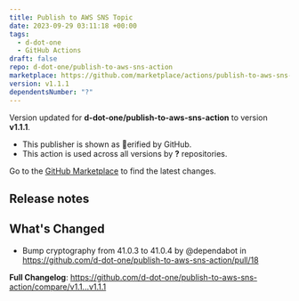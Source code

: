 ```yaml
---
title: Publish to AWS SNS Topic
date: 2023-09-29 03:11:18 +00:00
tags:
  - d-dot-one
  - GitHub Actions
draft: false
repo: d-dot-one/publish-to-aws-sns-action
marketplace: https://github.com/marketplace/actions/publish-to-aws-sns-topic
version: v1.1.1
dependentsNumber: "?"
---
```



Version updated for **d-dot-one/publish-to-aws-sns-action** to version **v1.1.1**.
- This publisher is shown as erified by GitHub.
- This action is used across all versions by **?** repositories.

Go to the [GitHub Marketplace](https://github.com/marketplace/actions/publish-to-aws-sns-topic) to find the latest changes.

## Release notes

## What's Changed
* Bump cryptography from 41.0.3 to 41.0.4 by @dependabot in https://github.com/d-dot-one/publish-to-aws-sns-action/pull/18

**Full Changelog**: https://github.com/d-dot-one/publish-to-aws-sns-action/compare/v1.1...v1.1.1
